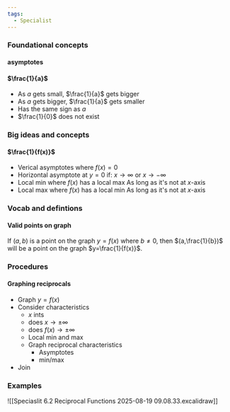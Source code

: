```yaml
---
tags:
  - Specialist
---
```

### Foundational concepts
#### asymptotes
#### $\frac{1}{a}$
- As $a$ gets small, $\frac{1}{a}$ gets bigger
- As $a$ gets bigger, $\frac{1}{a}$ gets smaller
- Has the same sign as $a$
- $\frac{1}{0}$ does not exist

### Big ideas and concepts
#### $\frac{1}{f(x)}$
- Verical asymptotes where $f(x) = 0$ 
- Horizontal asymptote at $y=0$ if:
	$x\rightarrow \infty$ 
	or 
	$x \rightarrow - \infty$
- Local min where $f(x)$ has a local max 
	As long as it's not at $x$-axis
- Local max where $f(x)$ has a local min
	As long as it's not at $x$-axis
### Vocab and defintions
#### Valid points on graph
If $(a, b)$ is a point on the graph $y=f(x)$ where $b\neq 0$, then $(a,\frac{1}{b})$ will be a point on the graph $y=\frac{1}{f(x)}$. 
### Procedures
#### Graphing reciprocals 
- Graph $y=f(x)$
- Consider characteristics
	- $x$ ints
	- does $x\rightarrow \pm \infty$ 
	- does $f(x) \rightarrow \pm \infty$ 
	- Local min and max 
	- Graph reciprocal characteristics 
		- Asymptotes
		- min/max 
- Join

### Examples
![[Speciaslit 6.2 Reciprocal Functions 2025-08-19 09.08.33.excalidraw]]



